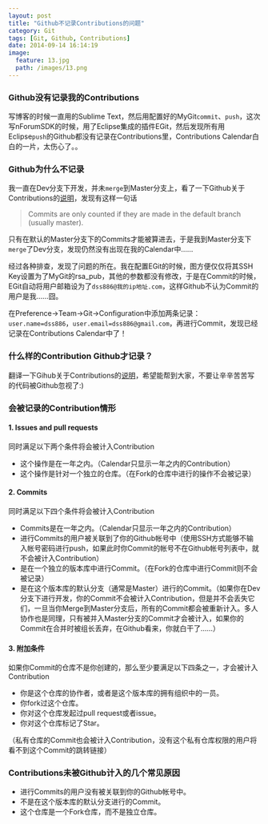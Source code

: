 ```yaml
---
layout: post
title: "Github不记录Contributions的问题"
category: Git
tags: [Git, Github, Contributions]
date: 2014-09-14 16:14:19
image:
  feature: 13.jpg
  path: /images/13.png
---
```


### Github没有记录我的Contributions

写博客的时候一直用的Sublime Text，然后用配置好的MyGit`commit`、`push`，这次写nForumSDK的时候，用了Eclipse集成的插件EGit，然后发现所有用Eclipse`push`的Github都没有记录在Contributions里，Contributions Calendar白白的一片，太伤心了。。

### Github为什么不记录

我一直在Dev分支下开发，并未`merge`到Master分支上，看了一下Github关于Contributions的[说明](https://help.github.com/articles/why-are-my-contributions-not-showing-up-on-my-profile)，发现有这样一句话

> Commits are only counted if they are made in the default branch (usually master).

只有在默认的Master分支下的Commits才能被算进去，于是我到Master分支下`merge`了Dev分支，发现仍然没有出现在我的Calendar中……

经过各种排查，发现了问题的所在。我在配置EGit的时候，图方便仅仅将其SSH Key设置为了MyGit的rsa_pub，其他的参数都没有修改，于是在Commit的时候，EGit自动将用户邮箱设为了`dss886@我的ip地址.com`，这样Github不认为Commit的用户是我……囧。

在Preference->Team->Git->Configuration中添加两条记录：`user.name=dss886`，`user.email=dss886@gmail.com`，再进行Commit，发现已经记录在Contributions Calendar中了！

### 什么样的Contribution Github才记录？

翻译一下Gihub关于Contributions的[说明](https://help.github.com/articles/why-are-my-contributions-not-showing-up-on-my-profile)，希望能帮到大家，不要让辛辛苦苦写的代码被Github忽视了:)

### 会被记录的Contribution情形

#### 1. Issues and pull requests

同时满足以下两个条件将会被计入Contribution

+ 这个操作是在一年之内。（Calendar只显示一年之内的Contribution）
+ 这个操作是针对一个独立的仓库。（在Fork的仓库中进行的操作不会被记录）

#### 2. Commits

同时满足以下四个条件将会被计入Contribution

+ Commits是在一年之内。（Calendar只显示一年之内的Contribution）
+ 进行Commits的用户被关联到了你的Github帐号中（使用SSH方式能够不输入帐号密码进行push，如果此时你Commit的帐号不在Github帐号列表中，就不会被计入Contribution）
+ 是在一个独立的版本库中进行Commit。（在Fork的仓库中进行Commit则不会被记录）
+ 是在这个版本库的默认分支（通常是Master）进行的Commit。（如果你在Dev分支下进行开发，你的Commit不会被计入Contribution，但是并不会丢失它们，一旦当你Merge到Master分支后，所有的Commit都会被重新计入。多人协作也是同理，只有被并入Master分支的Commit才会被计入，如果你的Commit在合并时被组长丢弃，在Github看来，你就白干了……）

#### 3. 附加条件

如果你Commit的仓库不是你创建的，那么至少要满足以下四条之一，才会被计入Contribution

+ 你是这个仓库的协作者，或者是这个版本库的拥有组织中的一员。
+ 你fork过这个仓库。
+ 你对这个仓库发起过pull request或者issue。
+ 你对这个仓库标记了Star。

（私有仓库的Commit也会被计入Contribution，没有这个私有仓库权限的用户将看不到这个Commit的跳转链接）

### Contributions未被Github计入的几个常见原因

+ 进行Commits的用户没有被关联到你的Github帐号中。
+ 不是在这个版本库的默认分支进行的Commit。
+ 这个仓库是一个Fork仓库，而不是独立仓库。
